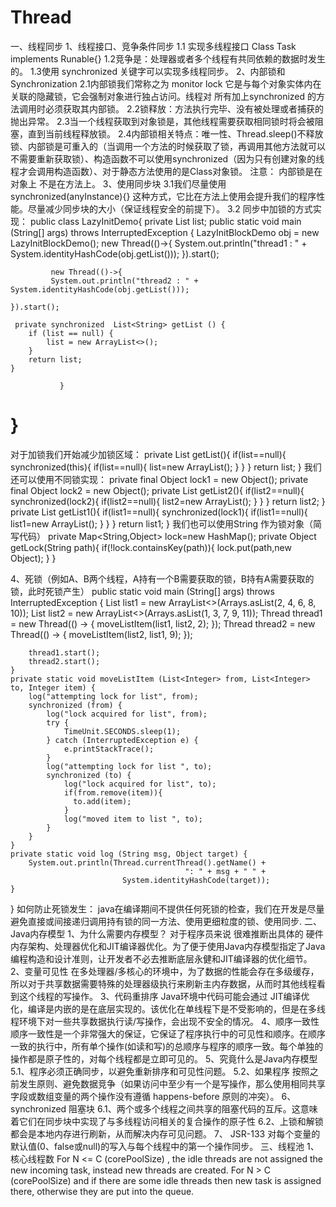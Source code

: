 # Thread
一、线程同步
  1、线程接口、竞争条件同步
     1.1 实现多线程接口 Class Task implements Runable{} 
     1.2竞争是：处理器或者多个线程有共同依赖的数据时发生的。
     1.3使用 synchronized 关键字可以实现多线程同步。
  2、内部锁和Synchronization
     2.1内部锁我们常称之为 monitor lock 它是与每个对象实体内在关联的隐藏锁，它会强制对象进行独占访问。线程对 所有加上synchronized 的方法调用时必须获取其内部锁。
     2.2锁释放：方法执行完毕、没有被处理或者捕获的抛出异常。
     2.3当一个线程获取到对象锁是，其他线程需要获取相同锁时将会被阻塞，直到当前线程释放锁。
     2.4内部锁相关特点：唯一性、Thread.sleep()不释放锁、内部锁是可重入的（当调用一个方法的时候获取了锁，再调用其他方法就可以不需要重新获取锁）、构造函数不可以使用synchronized（因为只有创建对象的线程才会调用构造函数）、对于静态方法使用的是Class对象锁。
     注意： 内部锁是在对象上 不是在方法上。
  3、使用同步块
     3.1我们尽量使用synchronized(anyInstance){} 这种方式，它比在方法上使用会提升我们的程序性能。尽量减少同步块的大小（保证线程安全的前提下）。
     3.2 同步中加锁的方式实现：
           public class LazyInitDemo{
               private List<String> list;
               public static void main (String[] args) throws InterruptedException {
               LazyInitBlockDemo obj = new LazyInitBlockDemo();
              new Thread(()->{
              System.out.println("thread1 : " + System.identityHashCode(obj.getList()));
    }).start();

             new Thread(()->{ 
             System.out.println("thread2 : " + System.identityHashCode(obj.getList()));
             
    }).start();
    
     private synchronized  List<String> getList () {
        if (list == null) {
            list = new ArrayList<>();
        }
        return list;
    }
    
               }
  
  }
  =======================================================================================================================================
  对于加锁我们开始减少加锁区域：
   private List<String> getList(){
      if(list==null){
      synchronized(this){
        if(list==null){
      list=new ArrayList();
     }
    }
  }
  return list;
}
我们还可以使用不同锁实现：
    private final Object lock1 = new Object();
    private final Object lock2 = new Object();
     private List<String> getList2(){
      if(list2==null){
      synchronized(lock2){
        if(list2==null){
      list2=new ArrayList();
     }
    }
  }
  return list2;
}
     private List<String> getList1(){
      if(list1==null){
      synchronized(lock1){
        if(list1==null){
      list1=new ArrayList();
     }
    }
  }
  return list1;
}
我们也可以使用String 作为锁对象（简写代码）
  private Map<String,Object> lock=new HashMap();
  private Object getLock(String path){
    if(!lock.containsKey(path)){
      lock.put(path,new Object);
    }
  }
  
 4、死锁（例如A、B两个线程，A持有一个B需要获取的锁，B持有A需要获取的锁，此时死锁产生）
  public static void main (String[] args) throws InterruptedException {
        List<Integer> list1 = new ArrayList<>(Arrays.asList(2, 4, 6, 8, 10));
        List<Integer> list2 = new ArrayList<>(Arrays.asList(1, 3, 7, 9, 11));
        Thread thread1 = new Thread(() -> {
            moveListItem(list1, list2, 2);
        });
        Thread thread2 = new Thread(() -> {
            moveListItem(list2, list1, 9);
        });

        thread1.start();
        thread2.start();
    }
    private static void moveListItem (List<Integer> from, List<Integer> to, Integer item) {
        log("attempting lock for list", from);
        synchronized (from) {
            log("lock acquired for list", from);
            try {
                TimeUnit.SECONDS.sleep(1);
            } catch (InterruptedException e) {
                e.printStackTrace();
            }
            log("attempting lock for list ", to);
            synchronized (to) {
                log("lock acquired for list", to);
                if(from.remove(item)){
                  to.add(item);
                }
                log("moved item to list ", to);
            }
        }
    }
    private static void log (String msg, Object target) {
        System.out.println(Thread.currentThread().getName() +
                                           ": " + msg + " " +
                             System.identityHashCode(target));
    }
}
 如何防止死锁发生： java在编译期间不提供任何死锁的检查，我们在开发是尽量避免直接或间接递归调用持有锁的同一方法、使用更细粒度的锁、使用同步.
 二、Java内存模型
 1、为什么需要内存模型？
    对于程序员来说 很难推断出具体的 硬件内存架构、处理器优化和JIT编译器优化。为了便于使用Java内存模型指定了Java编程构造和设计准则，让开发者不必去推断底层永健和JIT编译器的优化细节。
 2、变量可见性
    在多处理器/多核心的环境中，为了数据的性能会存在多级缓存，所以对于共享数据需要特殊的处理器级执行来刷新主内存数据，从而时其他线程看到这个线程的写操作。
 3、代码重排序
    Java环境中代码可能会通过 JIT编译优化，编译是内嵌的是在底层实现的。该优化在单线程下是不受影响的，但是在多线程环境下对一些共享数据执行读/写操作，会出现不安全的情况。
 4、顺序一致性
    顺序一致性是一个非常强大的保证，它保证了程序执行中的可见性和顺序。在顺序一致的执行中，所有单个操作(如读和写)的总顺序与程序的顺序一致。每个单独的操作都是原子性的，对每个线程都是立即可见的。
 5、究竟什么是Java内存模型
  5.1、程序必须正确同步，以避免重新排序和可见性问题。
  5.2、如果程序 按照之前发生原则、避免数据竞争（如果访问中至少有一个是写操作，那么使用相同共享字段或数组变量的两个操作没有遵循 happens-before 原则的冲突）。
 6、synchronized 阻塞块
    6.1、两个或多个线程之间共享的阻塞代码的互斥。这意味着它们在同步块中实现了与多线程访问相关的复合操作的原子性
    6.2、上锁和解锁都会是本地内存进行刷新，从而解决内存可见问题。
 7、 JSR-133 对每个变量的默认值(0、false或null)的写入与每个线程中的第一个操作同步。
 三、线程池
  1、核心线程数
  For N <= C (corePoolSize) , the idle threads are not assigned the new incoming task, instead new threads are created.
  For N > C (corePoolSize) and if there are some idle threads then new task is assigned there, otherwise they are put into the queue.
     
